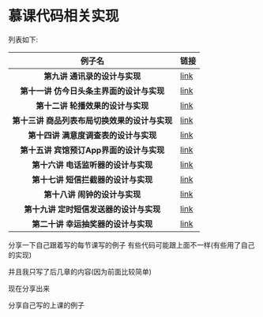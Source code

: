 # 慕课代码相关实现

列表如下:

|                    例子名                     | 链接                            |
| :-------------------------------------------: | ------------------------------- |
|         **第九讲 通讯录的设计与实现**         | [link](Conact/)                 |
|   **第十一讲 仿今日头条主界面的设计与实现**   | [link](ToutiaoJava/)            |
|       **第十二讲 轮播效果的设计与实现**       | [link](BannerJava/)             |
| **第十三讲 商品列表布局切换效果的设计与实现** | [link](ShopListJava/)           |
|     **第十四讲 满意度调查表的设计与实现**     | [link](SatisfactionJava/)       |
|   **第十五讲 宾馆预订App界面的设计与实现**    | [link](HotelJava/)              |
|      **第十六讲 电话监听器的设计与实现**      | [link](ListenPhoneJava/)        |
|      **第十七讲 短信拦截器的设计与实现**      | [link](MessageInterceptorJava/) |
|         **第十八讲 闹钟的设计与实现**         | [link](MyAlarm/)                |
|    **第十九讲 定时短信发送器的设计与实现**    | [link](messgeee/)               |
|      **第二十讲 幸运抽奖器的设计与实现**      | [link](lotteryJava/)            |

分享一下自己跟着写的每节课写的例子 有些代码可能跟上面不一样(有些用了自己的实现)

并且我只写了后几章的内容(因为前面比较简单)

现在分享出来

分享自己写的上课的例子